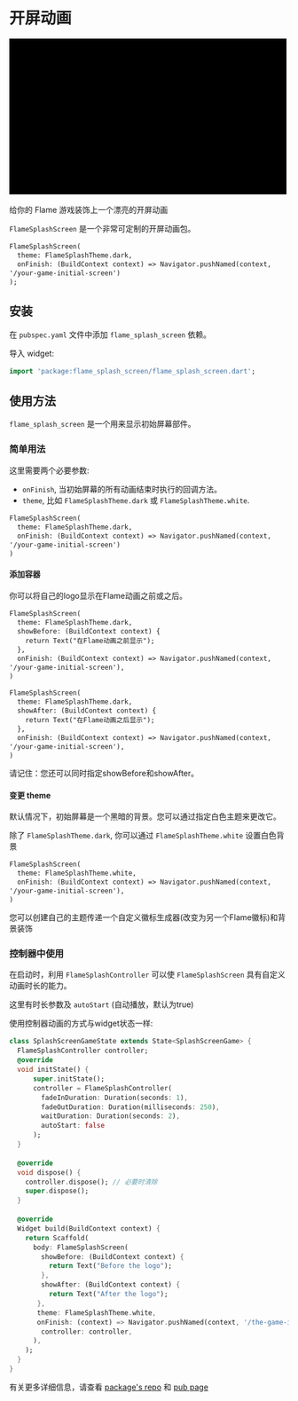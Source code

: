 # 开屏动画
![开屏动画](启动界面-01.gif)

给你的 Flame 游戏装饰上一个漂亮的开屏动画

`FlameSplashScreen` 是一个非常可定制的开屏动画包。

```
FlameSplashScreen(
  theme: FlameSplashTheme.dark,
  onFinish: (BuildContext context) => Navigator.pushNamed(context, '/your-game-initial-screen')
);
```

## 安装

在 `pubspec.yaml` 文件中添加 `flame_splash_screen` 依赖。

导入 widget:
```dart
import 'package:flame_splash_screen/flame_splash_screen.dart';
```

## 使用方法

`flame_splash_screen` 是一个用来显示初始屏幕部件。

### 简单用法

这里需要两个必要参数:
- `onFinish`, 当初始屏幕的所有动画结束时执行的回调方法。
- `theme`, 比如 `FlameSplashTheme.dark` 或 `FlameSplashTheme.white`.

```
FlameSplashScreen(
  theme: FlameSplashTheme.dark,
  onFinish: (BuildContext context) => Navigator.pushNamed(context, '/your-game-initial-screen')
)
```

#### 添加容器

你可以将自己的logo显示在Flame动画之前或之后。

```
FlameSplashScreen(
  theme: FlameSplashTheme.dark,
  showBefore: (BuildContext context) {
    return Text("在Flame动画之前显示");
  },
  onFinish: (BuildContext context) => Navigator.pushNamed(context, '/your-game-initial-screen'),
)
```

```
FlameSplashScreen(
  theme: FlameSplashTheme.dark,
  showAfter: (BuildContext context) {
    return Text("在Flame动画之后显示");
  },
  onFinish: (BuildContext context) => Navigator.pushNamed(context, '/your-game-initial-screen'),
)
```
请记住：您还可以同时指定showBefore和showAfter。
#### 变更 theme

默认情况下，初始屏幕是一个黑暗的背景。您可以通过指定白色主题来更改它。

除了 `FlameSplashTheme.dark`, 你可以通过 `FlameSplashTheme.white` 设置白色背景

```
FlameSplashScreen(
  theme: FlameSplashTheme.white,
  onFinish: (BuildContext context) => Navigator.pushNamed(context, '/your-game-initial-screen'),
)
```

您可以创建自己的主题传递一个自定义徽标生成器(改变为另一个Flame徽标)和背景装饰

### 控制器中使用
在启动时，利用 `FlameSplashController` 可以使 `FlameSplashScreen` 具有自定义动画时长的能力。

这里有时长参数及 `autoStart` (自动播放，默认为true)

使用控制器动画的方式与widget状态一样:
```dart
class SplashScreenGameState extends State<SplashScreenGame> {
  FlameSplashController controller;
  @override
  void initState() {
      super.initState();
      controller = FlameSplashController(
        fadeInDuration: Duration(seconds: 1),
        fadeOutDuration: Duration(milliseconds: 250),
        waitDuration: Duration(seconds: 2),
        autoStart: false
      );
  }
  
  @override
  void dispose() {
    controller.dispose(); // 必要时清除
    super.dispose();
  }
  
  @override
  Widget build(BuildContext context) {
    return Scaffold(
      body: FlameSplashScreen(
        showBefore: (BuildContext context) {
          return Text("Before the logo");
        },
        showAfter: (BuildContext context) {
          return Text("After the logo");
       },
       theme: FlameSplashTheme.white,
       onFinish: (context) => Navigator.pushNamed(context, '/the-game-initial-screen'),
        controller: controller,
      ),
    );
  }
}
```
有关更多详细信息，请查看 [package's repo](https://github.com/flame-engine/flame_splash_screen) 和 [pub page](https://pub.dev/packages/flame_splash_screen)


